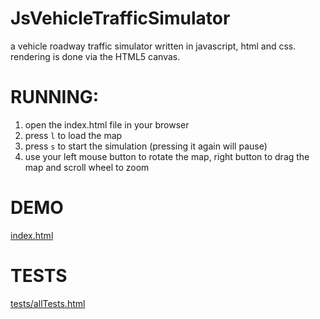 JsVehicleTrafficSimulator
=========================

a vehicle roadway traffic simulator written in javascript, html and css.  rendering is done via the HTML5 canvas.

# RUNNING:

1. open the index.html file in your browser
2. press ```l``` to load the map
3. press ```s``` to start the simulation (pressing it again will pause)
4. use your left mouse button to rotate the map, right button to drag the map and scroll wheel to zoom

# DEMO
[index.html](http://rawgit.com/bicarbon8/JsVehicleTrafficSimulator/master/index.html)

# TESTS
[tests/allTests.html](http://rawgit.com/bicarbon8/JsVehicleTrafficSimulator/master/tests/AllTests.html)
